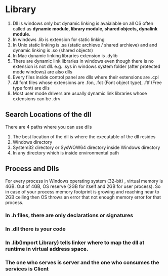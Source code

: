 # Library
1. Dll is windows only but dynamic linking is avaialable on all OS often called as **dynamic module, library module, shared objects, dynalink module.**
2. In windows .lib is extension for static linking
3. In Unix static linking is .sa (static archieve / shared archieve) and and dynamic linking is .so (shared objects)
4. In Mac dynamic linking libraries extension is .dylib
5. There are dynamic link libraries in windows even though there is no extension is not dll.
   e.g. .sys in windows system folder (after protected mode windows) are also dlls
6. Every files inside control panel are dlls where their extensions are .cpl
7. All font files whose extensions are .fon, .fot (Font object type), .ftf (Free type font) are dlls
8. Most user mode drivers are usually dynamic link libraries whose extensions can be .drv

## Search Locations of the dll
There are 4 paths where you can use dlls
1. The best location of the dll is where the executable of the dll resides
2. Windows directory
3. System32 directory or SysWOW64 directory inside Windows directory 
4. In any directory which is inside environmental path

## Process and Dlls
For every process in Windows operating system (32-bit) , virtual memory is 4GB. Out of 4GB, OS reserve (2GB for itself and 2GB for user process). So in case of your process memory footprint is growing and reaching near to 2GB ceiling then OS throws an error that not enough memory error for that process.

### In .h files, there are only declarations or signatures
### In .dll there is your code
### In .lib(Import Library) tells linker where to map the dll at runtime in virtual address space.
### The one who serves is server and the one who consumes the services is Client
